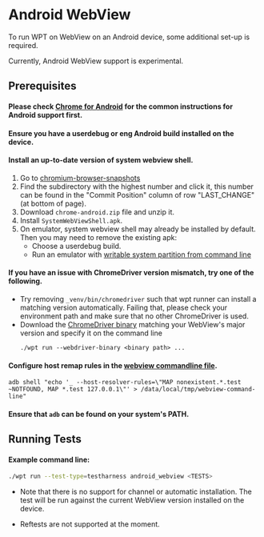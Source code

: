 # Android WebView

To run WPT on WebView on an Android device, some additional set-up is required.

Currently, Android WebView support is experimental.

## Prerequisites

#### Please check [Chrome for Android](chrome_android.md) for the common instructions for Android support first.

#### Ensure you have a userdebug or eng Android build installed on the device.

#### Install an up-to-date version of system webview shell.
1. Go to [chromium-browser-snapshots](https://commondatastorage.googleapis.com/chromium-browser-snapshots/index.html?prefix=Android/)
2. Find the subdirectory with the highest number and click it, this number can be found
   in the "Commit Position" column of row "LAST_CHANGE" (at bottom of page).
3. Download `chrome-android.zip` file and unzip it.
4. Install `SystemWebViewShell.apk`.
5. On emulator, system webview shell may already be installed by default. Then you may need to remove the existing apk:
   * Choose a userdebug build.
   * Run an emulator with
     [writable system partition from command line](https://chromium.googlesource.com/chromium/src/+/HEAD/docs/android_emulator.md/)

#### If you have an issue with ChromeDriver version mismatch, try one of the following.
  * Try removing `_venv/bin/chromedriver` such that wpt runner can install a matching version
  automatically. Failing that, please check your environment path and make
  sure that no other ChromeDriver is used.
  * Download the [ChromeDriver binary](https://chromedriver.chromium.org/) matching your WebView's major version and specify it on the command line
    ```
    ./wpt run --webdriver-binary <binary path> ...
    ```

#### Configure host remap rules in the [webview commandline file](https://cs.chromium.org/chromium/src/android_webview/docs/commandline-flags.md?l=57).
```
adb shell "echo '_ --host-resolver-rules=\"MAP nonexistent.*.test ~NOTFOUND, MAP *.test 127.0.0.1\"' > /data/local/tmp/webview-command-line"
```

#### Ensure that `adb` can be found on your system's PATH.

## Running Tests

#### Example command line:

```bash
./wpt run --test-type=testharness android_webview <TESTS>
```

* Note that there is no support for channel or automatic installation. The test
  will be run against the current WebView version installed on the device.

* Reftests are not supported at the moment.
